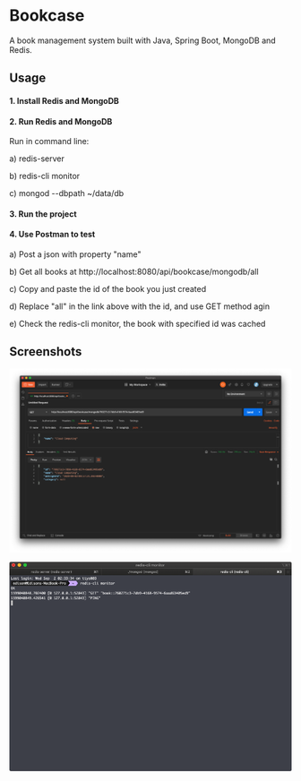 # Bookcase
A book management system built with Java, Spring Boot, MongoDB and Redis.

## Usage

#### 1. Install Redis and MongoDB

#### 2. Run Redis and MongoDB
Run in command line:

a) redis-server

b) redis-cli monitor

c) mongod --dbpath ~/data/db


#### 3. Run the project

#### 4. Use Postman to test
a) Post a json with property "name"

b) Get all books at http://localhost:8080/api/bookcase/mongodb/all

c) Copy and paste the id of the book you just created

d) Replace "all" in the link above with the id, and use GET method agin

e) Check the redis-cli monitor, the book with specified id was cached

## Screenshots
![get book](https://github.com/edisoncat/bookcase/blob/master/screenshots/get.png)

![caching](https://github.com/edisoncat/bookcase/blob/master/screenshots/caching.png)

